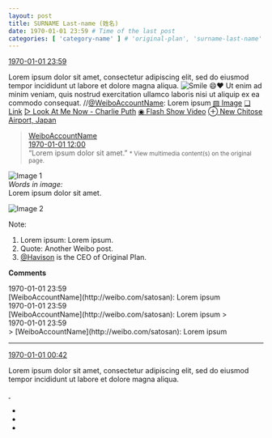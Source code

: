 ```yaml
---
layout: post
title: SURNAME Last-name (姓名)
date: 1970-01-01 23:59 # Time of the last post
categories: [ 'category-name' ] # 'original-plan', 'surname-last-name'
---
```


<div class="weibo-info">
  <a href="http://weibo.com/3899740210/Dzzhcy2Tg">1970-01-01 23:59</a>
</div>

Lorem ipsum dolor sit amet, consectetur adipiscing elit, sed do eiusmod tempor incididunt ut labore et dolore magna aliqua. ![Smile](http://img.t.sinajs.cn/t4/appstyle/expression/ext/normal/5c/huanglianwx_thumb.gif "[Smile]") :smile::heart: Ut enim ad minim veniam, quis nostrud exercitation ullamco laboris nisi ut aliquip ex ea commodo consequat. //[@WeiboAccountName](http://weibo.com/satosan): Lorem ipsum [▨ Image](http://wx1.sinaimg.cn/mw1024/0068MnXXgy1fgjk3gh8cmj30hf0wctcy.jpg) [❏ Link](http://weibo.com/satosan) [▷ Look At Me Now - Charlie Puth](http://music.163.com/#/song?id=28188171) [◉ Flash Show Video](http://www.miaopai.com/show/D-cib2GOAS71gQGWBdnCdQlJdwVy5UGj.htm) [⊕ New Chitose Airport, Japan](http://weibo.com/p/1001018008100000000000011)

<!-- more -->

> <div class="weibo-post-name">
>   <a href="http://weibo.com/satosan">WeiboAccountName</a>
> </div>
> <div class="weibo-info">
>   <a href="http://weibo.com/1708288824/DzyXNBSZW">1970-01-01 12:00</a>
> </div>
> “Lorem ipsum dolor sit amet.”  
> <small>* View multimedia content(s) on the original page.</small>

![Image 1](http://ww1.sinaimg.cn/mw690/0068MnXXgw1fap32sz5crj31kw0sg41a.jpg)  
*Words in image:*  
Lorem ipsum dolor sit amet.

![Image 2](http://ww1.sinaimg.cn/mw690/0068MnXXgw1fap331p7rbj31kw0sgtcs.jpg)

Note:
1. Lorem ipsum: Lorem ipsum.
1. Quote: Another Weibo post.
1. [@Havison](http://weibo.com/havison) is the CEO of Original Plan.

**Comments**

<div class="weibo-info">1970-01-01 23:59</div>
[WeiboAccountName](http://weibo.com/satosan): Lorem ipsum

<div class="weibo-info">1970-01-01 23:59</div>
[WeiboAccountName](http://weibo.com/satosan): Lorem ipsum
> <div class="weibo-info">1970-01-01 23:59</div>
> [WeiboAccountName](http://weibo.com/satosan): Lorem ipsum

---

<div class="weibo-info">
  <a href="http://weibo.com/5109034566/DzvqO5dZv">1970-01-01 00:42</a>
</div>

Lorem ipsum dolor sit amet, consectetur adipiscing elit, sed do eiusmod tempor incididunt ut labore et dolore magna aliqua.

<a href="">
  <img class="weibo-pic-preview" src="" />
</a>

<a href="">
  <img class="weibo-pic-preview-h" src="" />
</a>

<ul class="weibo-pic-list-1">
  <li class="weibo-pic">
    <a href=""><img src="" /></a>
  </li>
  <li class="weibo-pic">
    <a href=""><img src="" /></a>
  </li>
  <li class="weibo-pic">
    <a href=""><img src="" /></a>
  </li>
</ul>
